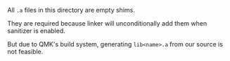 All `.a` files in this directory are empty shims.

They are required because linker will unconditionally add them when sanitizer is enabled.

But due to QMK's build system, generating `lib<name>.a` from our source is not feasible.
